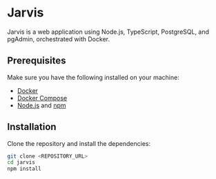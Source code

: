 # Jarvis

Jarvis is a web application using Node.js, TypeScript, PostgreSQL, and pgAdmin, orchestrated with Docker.

## Prerequisites

Make sure you have the following installed on your machine:

- [Docker](https://www.docker.com/get-started)
- [Docker Compose](https://docs.docker.com/compose/install/)
- [Node.js](https://nodejs.org/) and [npm](https://www.npmjs.com/)

## Installation

Clone the repository and install the dependencies:

```sh
git clone <REPOSITORY_URL>
cd jarvis
npm install